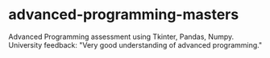 # advanced-programming-masters
Advanced Programming assessment using Tkinter, Pandas, Numpy.
University feedback: "Very good understanding of advanced programming."
